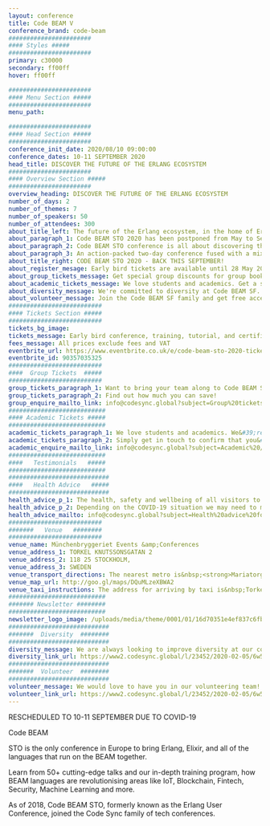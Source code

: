 ```yaml
---
layout: conference
title: Code BEAM V
conference_brand: code-beam
#######################
#### Styles #####
#######################
primary: c30000
secondary: ff00ff
hover: ff00ff

#######################
#### Menu Section #####
#######################
menu_path:

#######################
#### Head Section #####
#######################
conference_init_date: 2020/08/10 09:00:00
conference_dates: 10-11 SEPTEMBER 2020
head_title: DISCOVER THE FUTURE OF THE ERLANG ECOSYSTEM
#######################
#### Overview Section #####
#######################
overview_heading: DISCOVER THE FUTURE OF THE ERLANG ECOSYSTEM
number_of_days: 2
number_of_themes: 7
number_of_speakers: 50
number_of_attendees: 300
about_title_left: The future of the Erlang ecosystem, in the home of Erlang
about_paragraph_1: Code BEAM STO 2020 has been postponed from May to September 2020 due to public health concerns around COVID-19.
about_paragraph_2: Code BEAM STO conference is all about discovering the future of the Erlang Ecosystem and bringing together developers as a community to share knowledge &amp; ideas, learn from each other and inspire to invent the future.
about_paragraph_3: An action-packed two-day conference fused with a mix of talks on innovation and open-source applications based on Erlang, OTP, Elixir, LFE, BEAM and other emerging technologies!
about_title_right: CODE BEAM STO 2020 - BACK THIS SEPTEMBER!
about_register_mesage: Early bird tickets are available until 28 May 2020.&nbsp;
about_group_tickets_message: Get special group discounts for group bookings.&nbsp;
about_academic_tickets_message: We love students and academics. Get a special academic discount.
about_diversity_message: We're committed to diversity at Code BEAM SF. Applications are open until 27 July 2020.
about_volunteer_message: Join the Code BEAM SF family and get free access to the conference! Applications are open until 27 August 2020.
##########################
#### Tickets Section #####
##########################
tickets_bg_image:
tickets_message: Early bird conference, training, tutorial, and certification places will be available until 23:59 CEST 28 May 2020.
fees_message: All prices exclude fees and VAT
eventbrite_url: https://www.eventbrite.co.uk/e/code-beam-sto-2020-tickets-90357035325
eventbrite_id: 90357035325
##########################
####  Group Tickets  #####
##########################
group_tickets_paragraph_1: Want to bring your team along to Code BEAM STO? We have group discounts for conference, training and&nbsp;tutorial tickets available.
group_tickets_paragraph_2: Find out how much you can save!
group_enquire_mailto_link: info@codesync.global?subject=Group%20tickets%20for%20Code%20BEAM%20STO%2020
###########################
#### Academic Tickets #####
###########################
academic_tickets_paragraph_1: We love students and academics. We&#39;re thrilled to offer&nbsp;special discounts to academics and students who would like to attend Code BEAM STO.
academic_tickets_paragraph_2: Simply get in touch to confirm that you&#39;re a student/academic and we will release the discount code.&nbsp;
academic_enquire_mailto_link: info@codesync.global?subject=Academic%20/%20Student%20tickets%20for%20Code%20BEAM%20STO%2020
###########################
####   Testimonials   #####
###########################
############################
####   Health Advice   #####
############################
health_advice_p_1: The health, safety and wellbeing of all visitors to our events is of the utmost importance. We are currently monitoring the effect of the outbreak of&nbsp;coronavirus disease (COVID-19) upon our conferences and would like to let you know that&nbsp;Code BEAM STO is still going ahead. If that changes we will notify all ticket holders immediately and post a further statement here.
health_advice_p_2: Depending on the COVID-19 situation we may need to make changes to the format and/or date of the event. If it becomes necessary to cancel Code BEAM STO entirely, we will issue a full refund to everyone attending. We will not be able to refund any travel or accommodation costs and recommend that all visitors take out appropriate travel insurance to cover any cancellations due to events outside our control
health_advice_mailto: info@codesync.global?subject=Health%20advice%20for%20Code%20BEAM%20STO
##########################
#######   Venue   ########
##########################
venue_name: Münchenbryggeriet Events &amp;Conferences
venue_address_1: TORKEL KNUTSSONSGATAN 2
venue_address_2: 118 25 STOCKHOLM,
venue_address_3: SWEDEN
venue_transport_directions: The nearest metro is&nbsp;<strong>Mariatorget T-bana&lrm;</strong>,&nbsp;exit Torkel Knutssonsgatan. The Google Maps can be a bit misleading when you type in &quot;Mariatorget T-bana&quot;, so to save yourself some walking, we recommend taking this exit (close to Krukmakargatan).
venue_map_url: http://goo.gl/maps/DQuMLzeXBWA2
venue_taxi_instructions: The address for arriving by taxi is&nbsp;Torkel Knutssonsgatan 2, 118 25 Stockholm.
###########################
####### Newsletter ########
###########################
newsletter_logo_image: /uploads/media/theme/0001/01/16d70351e4ef837c6fbab1a10e1576a862092484.jpeg
############################
#######  Diversity  ########
############################
diversity_message: We are always looking to improve diversity at our conferences. To help achieve this, we are providing free diversity places to under-represented groups in tech. Applications close&nbsp;on&nbsp;27 July&nbsp;2020.
diversity_link_url: https://www2.codesync.global/l/23452/2020-02-05/6w586v
############################
#######  Volunteer  ########
############################
volunteer_message: We would love to have you in our volunteering team! Helping out gives access to talks, networking opportunities and unlimited coffee!&nbsp;Applications&nbsp;close&nbsp;on 27 August&nbsp;2020.
volunteer_link_url: https://www2.codesync.global/l/23452/2020-02-05/6w586s
---
```


RESCHEDULED TO 10-11 SEPTEMBER DUE TO COVID-19

Code BEAM

STO is the only conference in Europe to bring Erlang, Elixir, and
all of the languages that run on the BEAM together.

Learn from 50+ cutting-edge talks and our in-depth training program,
how BEAM languages are revolutionising areas like IoT, Blockchain,
Fintech, Security, Machine Learning and more.

As of 2018, Code BEAM STO, formerly known as the Erlang User
Conference, joined the Code Sync family of tech conferences.
